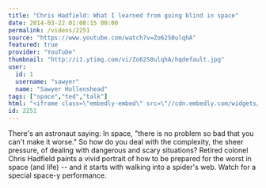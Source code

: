 ```yaml
---
title: "Chris Hadfield: What I learned from going blind in space"
date: 2014-03-22 01:08:15 00:00
permalink: /videos/2251
source: "https://www.youtube.com/watch?v=Zo62S0ulqhA"
featured: true
provider: "YouTube"
thumbnail: "http://i1.ytimg.com/vi/Zo62S0ulqhA/hqdefault.jpg"
user:
  id: 1
  username: "sawyer"
  name: "Sawyer Hollenshead"
tags: ["space","ted","talk"]
html: "<iframe class=\"embedly-embed\" src=\"//cdn.embedly.com/widgets/media.html?src=http%3A%2F%2Fwww.youtube.com%2Fembed%2FZo62S0ulqhA%3Fwmode%3Dtransparent%26feature%3Doembed&wmode=transparent&url=http%3A%2F%2Fwww.youtube.com%2Fwatch%3Fv%3DZo62S0ulqhA&image=http%3A%2F%2Fi1.ytimg.com%2Fvi%2FZo62S0ulqhA%2Fhqdefault.jpg&key=daaebf4d9cdd46779200162d0ca86e20&type=text%2Fhtml&schema=youtube\" width=\"854\" height=\"480\" scrolling=\"no\" frameborder=\"0\" allowfullscreen></iframe>"
id: 2251
---
```


There's an astronaut saying: In space, "there is no problem so bad that you can't make it worse." So how do you deal with the complexity, the sheer pressure, of dealing with dangerous and scary situations? Retired colonel Chris Hadfield paints a vivid portrait of how to be prepared for the worst in space (and life) -- and it starts with walking into a spider's web. Watch for a special space-y performance.